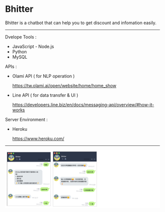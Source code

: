 # Bhitter

Bhitter is a chatbot that can help you to get discount and infomation easily.<br/>

---

Dvelope Tools : 

* JavaScript - Node.js 
* Python 
* MySQL

APIs : 

* Olami API ( for NLP operation )

   https://tw.olami.ai/open/website/home/home_show

* Line API ( for data transfer & UI )

   https://developers.line.biz/en/docs/messaging-api/overview/#how-it-works

Server Environment :

* Heroku

  https://www.heroku.com/

---
![](/image/pic1.png) 









